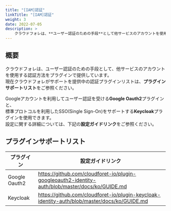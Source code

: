 ```yaml
---
title: "[IAM]認証"
linkTitle: "[IAM]認証"
weight: 3
date: 2022-07-05
description: >
    クラウドフォレは、**ユーザー認証のための手段**として他サービスのアカウントを使用する認証方式をプラグインで提供しています。
---
```


## 概要

クラウドフォレは、ユーザー認証のための手段として、他サービスのアカウントを使用する認証方法をプラグインで提供しています。   
現在クラウドフォレがサポートを提供中の認証プラグインリストは、**プラグインサポートリスト**をご参照ください。

Googleアカウントを利用してユーザー認証を受ける**Google Oauth2**プラグインと、  
標準プロトコルを利用したSSO(Single Sign-On)をサポートする**Keycloak**プラグインを使用できます。  
設定に関する詳細については、下記の**設定ガイドリンク**をご参照ください。



## プラグインサポートリスト

| **プラグイン** | **設定ガイドリンク** |
| --- | --- |
| Google Oauth2 | https://github.com/cloudforet-io/plugin-googleoauth2-identity-auth/blob/master/docs/ko/GUIDE.md |
| Keycloak | https://github.com/cloudforet-io/plugin-keycloak-identity-auth/blob/master/docs/ko/GUIDE.md |
